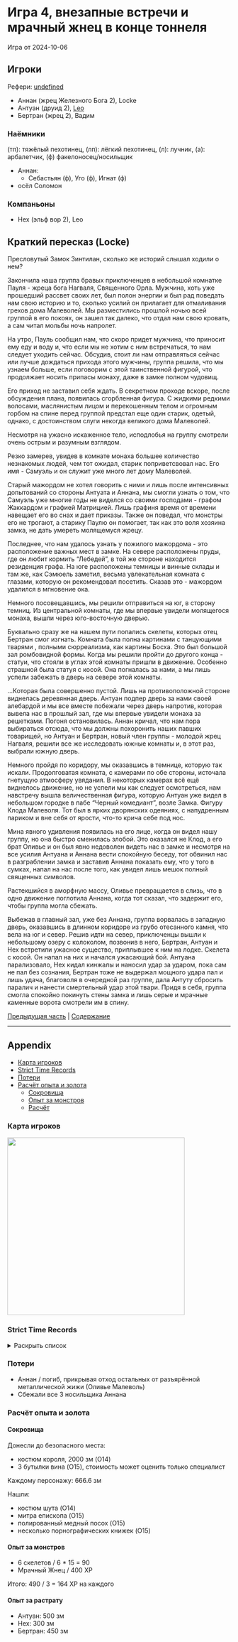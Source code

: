 # Игра 4, внезапные встречи и мрачный жнец в конце тоннеля

<!--
<a title="" href="">
  <img src="" style="width:800px" />
</a>
-->

Игра от 2024-10-06

## Игроки

Рефери: [undefined](https://t.me/oktottrpg)

- Аннан (жрец Железного Бога 2), Locke
- Антуан (друид 2), [Leo](https://t.me/fiftyforfifty)
- Бертран (жрец 2), Вадим

### Наёмники

(тп): тяжёлый пехотинец, (лп): лёгкий пехотинец, (л): лучник, (а): арбалетчик, (ф) факелоносец/носильщик

- Аннан:
  - Себастьян (ф), Уго (ф), Игнат (ф)
- осёл Соломон

### Компаньоны

- Нех (эльф вор 2), Leo

## Краткий пересказ (Locke)

Пресловутый Замок Зинтилан, сколько же историй слышал ходили о нем?

Закончила наша группа бравых приключенцев в небольшой комнатке Пауля - жреца бога Нагваля, Священного Орла. Мужчина,
хоть уже прошедший рассвет своих лет, был полон энергии и был рад поведать нам свою историю и то, сколько усилий он
прилагает для отмаливания грехов дома Малеволей. Мы разместились прошлой ночью всей группой в его покоях, он зашел так
далеко, что отдал нам свою кровать, а сам читал мольбы ночь напролет.

На утро, Пауль сообщил нам, что скоро придет мужчина, что приносит ему еду и воду и, что если мы не хотим с ним
встречаться, то нам следует уходить сейчас. Обсудив, стоит ли нам отправляться сейчас или лучше дождаться прихода этого
мужчины, группа решила, что мы узнаем больше, если поговорим с этой таинственной фигурой, что продолжает носить припасы
монаху, даже в замке полном чудовищ.

Его приход не заставил себя ждать. В секретном проходе вскоре, после обсуждения плана, появилась сгорбленная фигура. С
жидкими редкими волосами, маслянистым лицом и перекошенным телом и огромным горбом на спине перед группой предстал еще
один старик, одетый, однако, с достоинством слуги некогда великого дома Малеволей.

Несмотря на ужасно искаженное тело, исподлобья на группу смотрели очень острым и разумным взглядом.

Резко замерев, увидев в комнате монаха большее количество незнакомых людей, чем тот ожидал, старик поприветсвовал нас.
Его имя - Самуэль и он служит уже много лет дому Малеволей.

Старый мажордом не хотел говорить с ними и лишь после интенсивных допытований со стороны Антуата и Аннана, мы смогли
узнать о том, что Самуэль уже многие годы не виделся со своими господами - графом Жаккардом и графией Матрицией. Лишь
графиня время от времени навещает его во снах и дает приказы. Также он поведал, что монстры его не трогают, а старику
Паулю он помогает, так как это воля хозяина замка, не дать умереть молящемуся жрецу.

Последнее, что нам удалось узнать у пожилого мажордома - это расположение важных мест в замке. На севере расположены
пруды, где он любит кормить “Лебедей”, в той же стороне находится резиденция графа. На юге расположены темницы и винные
склады и там же, как Сэмюель заметил, весьма увлекательная комната с глазами, которую он рекомендовал посетить. Сказав
это - мажордом удалился в мгновение ока.

Немного посовещавшись, мы решили отправиться на юг, в сторону темниц. Из центральной комнаты, где мы впервые увидели
молящегося монаха, вышли через юго-восточную дверью.

Буквально сразу же на нашем пути попались скелеты, которых отец Бертран смог изгнать. Комната была полна картинами с
танцующими тварями , полными сюрреализма, как картины Босха. Это был большой зал ромбовидной формы. Когда мы решили
пройти до другого конца - статуи, что стояли в углах этой комнаты пришли в движение. Особенно страшной была статуя с
косой. Она погналась за нами, а мы лишь успели забежать в дверь на севере этой комнаты.

...Которая была совершенно пустой. Лишь на противоположной стороне виднелась деревянная дверь. Антуан подпер дверь за
нами своей алебардой и мы все вместе побежали через дверь напротив, которая вывела нас в прошлый зал, где мы впервые
увидели монаха за решетками. Погоня остановилась. Аннан кричал, что нам пора выбираться отсюда, что мы должны похоронить
наших павших товарищей, но Антуан и Бертран, новый член группы - молодой жрец Нагваля, решили все же исследовать южные
комнаты и, в этот раз, выбрали южную дверь.

Немного пройдя по коридору, мы оказавшись в темнице, которую так искали. Продолговатая комната, с камерами по обе
стороны, источала гнетущую атмосферу увядания. В некоторых камерах всё ещё виднелось движение, но не успели мы как
следует осмотреться, нам навстречу вышла величественная фигура, которую Антуан уже видел в небольшом городке в пабе
“Черный комедиант”, возле Замка. Фигуру Клода Малеволя. Тот был в ярких дворянских одеяниях, с напудренным париком и вне
себя от ярости, что-то крича себе под нос.

Мина явного удивления появилась на его лице, когда он видел нашу группу, но она быстро сменилась злобой. Это оказался не
Клод, а его брат Оливье и он был явно недоволен видеть нас в замке и несмотря на все усилия Антуана и Аннана вести
спокойную беседу, тот обвинил нас в разграблении замка и заставив Аннана показать ему, что у того в сумках, напал на нас
после того, как увидел лишь мешок полный священных символов.

Растекшийся в аморфную массу, Оливье превращается в слизь, что в одно движение поглотила Аннана, когда тот сказал, что
задержит его, чтобы группа могла сбежать.

Выбежав в главный зал, уже без Аннана, группа ворвалась в западную дверь, оказавшись в длинном коридоре из грубо
отесанного камня, что вела на юг и север. Решив идти на север, приключенцы вышли к небольшому озеру с колоколом,
позвонив в него, Бертран, Антуан и Нех встретили ужасное существо, приплывшее к ним на лодке. Скелета с косой. Он напал
на них и начался ужасающий бой. Антуана парализовало, Нех кидал кинжалы и наносил удар за ударом, пока сам не пал без
сознания, Бертран тоже не выдержал мощного удара пал и лишь удача, благоволя в очередной раз группе, дала Антуту
сбросить паралич и нанести смертельный удар этой твари. Придя в себя, группа смогла спокойно покинуть стены замка и лишь
серые и мрачные каменные ворота смотрели им в спину.

[Предыдущая часть](./xyntillan-03.md) | [Содержание](./Readme.md)

---

## Appendix

<!-- toc -->

- [Карта игроков](#%D0%BA%D0%B0%D1%80%D1%82%D0%B0-%D0%B8%D0%B3%D1%80%D0%BE%D0%BA%D0%BE%D0%B2)
- [Strict Time Records](#strict-time-records)
- [Потери](#%D0%BF%D0%BE%D1%82%D0%B5%D1%80%D0%B8)
- [Расчёт опыта и золота](#%D1%80%D0%B0%D1%81%D1%87%D1%91%D1%82-%D0%BE%D0%BF%D1%8B%D1%82%D0%B0-%D0%B8-%D0%B7%D0%BE%D0%BB%D0%BE%D1%82%D0%B0)
  - [Сокровища](#%D1%81%D0%BE%D0%BA%D1%80%D0%BE%D0%B2%D0%B8%D1%89%D0%B0)
  - [Опыт за монстров](#%D0%BE%D0%BF%D1%8B%D1%82-%D0%B7%D0%B0-%D0%BC%D0%BE%D0%BD%D1%81%D1%82%D1%80%D0%BE%D0%B2)
  - [Расчёт](#%D1%80%D0%B0%D1%81%D1%87%D1%91%D1%82)

<!-- tocstop -->

### Карта игроков

<a title="" href="https://github.com/user-attachments/assets/03128873-2b0e-4f5d-abeb-01bac5942ebf">
  <img src="https://github.com/user-attachments/assets/03128873-2b0e-4f5d-abeb-01bac5942ebf" style="width:400px" />
</a>

<!--
<a title="" href="">
  <img src="" style="width:400px" />
</a>
-->

### Strict Time Records

<details><summary>Раскрыть список</summary>

По дням

- 1 дорога до замка (Игра 1)
- 2 разведка, вход через разрушенные восточные ворота (Игра 2, Игра 3)
- 3,4 дорога обратно
- 5,6 Тур-эн-Савой, закуп, продажа лута (Игра 4)
- 7,8 Тур-эн-Савой, похороны, кутёж и другие траты на опыт

</details>

### Потери

- Аннан / погиб, прикрывая отход остальных от разъярённой металлической жижи (Оливье Малеволь)
- Сбежали все 3 носильщика Аннана

### Расчёт опыта и золота

#### Сокровища

Донесли до безопасного места:

- костюм короля, 2000 зм (O14)
- 3 бутылки вина (O15), стоимость может оценить только специалист

Каждому персонажу: 666.6 зм

Нашли:

- костюм шута (O14)
- митра епископа (O15)
- полированный медный посох (O15)
- несколько порнографических книжек (O15)

#### Опыт за монстров

- 6 скелетов / 6 \* 15 = 90
- Мрачный Жнец / 400 XP

Итого: 490 / 3 = 164 XP на каждого

#### Опыт за растрату

- Антуан: 500 зм
- Нех: 300 зм
- Бертран: 450 зм
